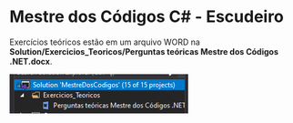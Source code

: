 # Mestre dos Códigos C# - Escudeiro

Exercícios teóricos estão em um arquivo WORD na <b>Solution/Exercicios_Teoricos/Perguntas teóricas Mestre dos Códigos .NET.docx</b>. 

![](images/exercicios_teoricos.png)
